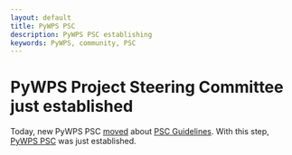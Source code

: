 ```yaml
---
layout: default
title: PyWPS PSC
description: PyWPS PSC establishing
keywords: PyWPS, community, PSC
---
```


# PyWPS Project Steering Committee just established

Today, new PyWPS PSC
[moved](https://lists.osgeo.org/pipermail/pywps-dev/2016-February/000519.html)
about [PSC Guidelines](/development/rfcs/rfc-1.html).
With this step, [PyWPS PSC](/development/psc.html) was just established.


